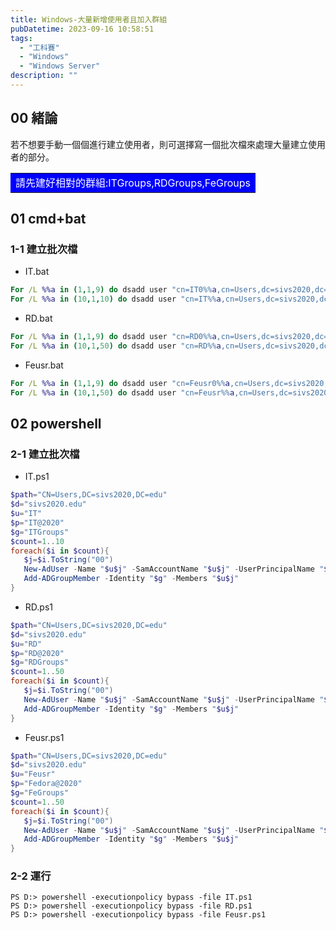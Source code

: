 ```yaml
---
title: Windows-大量新增使用者且加入群組
pubDatetime: 2023-09-16 10:58:51
tags:
  - "工科賽"
  - "Windows"
  - "Windows Server"
description: ""
---
```


## 00 緒論

若不想要手動一個個進行建立使用者，則可選擇寫一個批次檔來處理大量建立使用者的部分。

<table><tr><td bgcolor=0000FF>
  <font color=white>請先建好相對的群組:ITGroups,RDGroups,FeGroups</font>
</td></tr></table>

<!--more-->

## 01 cmd+bat

### 1-1 建立批次檔

- IT.bat

```bat
For /L %%a in (1,1,9) do dsadd user "cn=IT0%%a,cn=Users,dc=sivs2020,dc=edu" -samid IT0%%a -email IT0%%a@sivs2020.edu -pwd IT@2020
For /L %%a in (10,1,10) do dsadd user "cn=IT%%a,cn=Users,dc=sivs2020,dc=edu" -samid IT%%a -email IT%%a@sivs2020.edu -pwd IT@2020
```

- RD.bat

```bat
For /L %%a in (1,1,9) do dsadd user "cn=RD0%%a,cn=Users,dc=sivs2020,dc=edu" -samid RD0%%a -email RD0%%a@sivs2020.edu -pwd RD@2020
For /L %%a in (10,1,50) do dsadd user "cn=RD%%a,cn=Users,dc=sivs2020,dc=edu" -samid RD%%a -email RD%%a@sivs2020.edu -pwd RD@2020
```

- Feusr.bat

```bat
For /L %%a in (1,1,9) do dsadd user "cn=Feusr0%%a,cn=Users,dc=sivs2020,dc=edu" -samid Feusr0%%a -email Feusr0%%a@sivs2020.edu -pwd Fedora@2020
For /L %%a in (10,1,50) do dsadd user "cn=Feusr%%a,cn=Users,dc=sivs2020,dc=edu" -samid Feusr%%a -email Feusr%%a@sivs2020.edu -pwd Fedora@2020
```

## 02 powershell

### 2-1 建立批次檔

- IT.ps1

```powershell
$path="CN=Users,DC=sivs2020,DC=edu"
$d="sivs2020.edu"
$u="IT"
$p="IT@2020"
$g="ITGroups"
$count=1..10
foreach($i in $count){
   $j=$i.ToString("00")
   New-AdUser -Name "$u$j" -SamAccountName "$u$j" -UserPrincipalName "$u$j@$d" -EmailAddress "$u$j@$d" -Path $path -Enabled $Ture -ChangePasswordAtLogon $false -PasswordNeverExpires $true -AccountPassword (ConvertTo-SecureString "$p" -AsPlainText -force)
   Add-ADGroupMember -Identity "$g" -Members "$u$j"
}
```

- RD.ps1

```powershell
$path="CN=Users,DC=sivs2020,DC=edu"
$d="sivs2020.edu"
$u="RD"
$p="RD@2020"
$g="RDGroups"
$count=1..50
foreach($i in $count){
   $j=$i.ToString("00")
   New-AdUser -Name "$u$j" -SamAccountName "$u$j" -UserPrincipalName "$u$j@$d" -EmailAddress "$u$j@$d" -Path $path -Enabled $Ture -ChangePasswordAtLogon $false -PasswordNeverExpires $true -AccountPassword (ConvertTo-SecureString "$p" -AsPlainText -force)
   Add-ADGroupMember -Identity "$g" -Members "$u$j"
}
```

- Feusr.ps1

```powershell
$path="CN=Users,DC=sivs2020,DC=edu"
$d="sivs2020.edu"
$u="Feusr"
$p="Fedora@2020"
$g="FeGroups"
$count=1..50
foreach($i in $count){
   $j=$i.ToString("00")
   New-AdUser -Name "$u$j" -SamAccountName "$u$j" -UserPrincipalName "$u$j@$d" -EmailAddress "$u$j@$d" -Path $path -Enabled $Ture -ChangePasswordAtLogon $false -PasswordNeverExpires $true -AccountPassword (ConvertTo-SecureString "$p" -AsPlainText -force)
   Add-ADGroupMember -Identity "$g" -Members "$u$j"
}
```

### 2-2 運行

```
PS D:> powershell -executionpolicy bypass -file IT.ps1
PS D:> powershell -executionpolicy bypass -file RD.ps1
PS D:> powershell -executionpolicy bypass -file Feusr.ps1
```
